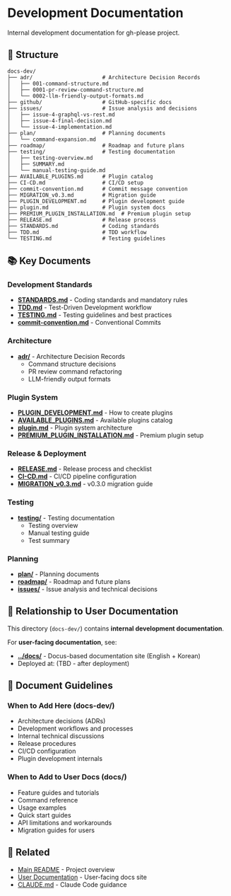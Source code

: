 # Development Documentation

Internal development documentation for gh-please project.

## 📁 Structure

```
docs-dev/
├── adr/                      # Architecture Decision Records
│   ├── 001-command-structure.md
│   ├── 0001-pr-review-command-structure.md
│   └── 0002-llm-friendly-output-formats.md
├── github/                   # GitHub-specific docs
├── issues/                   # Issue analysis and decisions
│   ├── issue-4-graphql-vs-rest.md
│   ├── issue-4-final-decision.md
│   └── issue-4-implementation.md
├── plan/                     # Planning documents
│   └── command-expansion.md
├── roadmap/                  # Roadmap and future plans
├── testing/                  # Testing documentation
│   ├── testing-overview.md
│   ├── SUMMARY.md
│   └── manual-testing-guide.md
├── AVAILABLE_PLUGINS.md      # Plugin catalog
├── CI-CD.md                  # CI/CD setup
├── commit-convention.md      # Commit message convention
├── MIGRATION_v0.3.md         # Migration guide
├── PLUGIN_DEVELOPMENT.md     # Plugin development guide
├── plugin.md                 # Plugin system docs
├── PREMIUM_PLUGIN_INSTALLATION.md  # Premium plugin setup
├── RELEASE.md                # Release process
├── STANDARDS.md              # Coding standards
├── TDD.md                    # TDD workflow
└── TESTING.md                # Testing guidelines
```

## 📚 Key Documents

### Development Standards
- **[STANDARDS.md](./STANDARDS.md)** - Coding standards and mandatory rules
- **[TDD.md](./TDD.md)** - Test-Driven Development workflow
- **[TESTING.md](./TESTING.md)** - Testing guidelines and best practices
- **[commit-convention.md](./commit-convention.md)** - Conventional Commits

### Architecture
- **[adr/](./adr/)** - Architecture Decision Records
  - Command structure decisions
  - PR review command refactoring
  - LLM-friendly output formats

### Plugin System
- **[PLUGIN_DEVELOPMENT.md](./PLUGIN_DEVELOPMENT.md)** - How to create plugins
- **[AVAILABLE_PLUGINS.md](./AVAILABLE_PLUGINS.md)** - Available plugins catalog
- **[plugin.md](./plugin.md)** - Plugin system architecture
- **[PREMIUM_PLUGIN_INSTALLATION.md](./PREMIUM_PLUGIN_INSTALLATION.md)** - Premium plugin setup

### Release & Deployment
- **[RELEASE.md](./RELEASE.md)** - Release process and checklist
- **[CI-CD.md](./CI-CD.md)** - CI/CD pipeline configuration
- **[MIGRATION_v0.3.md](./MIGRATION_v0.3.md)** - v0.3.0 migration guide

### Testing
- **[testing/](./testing/)** - Testing documentation
  - Testing overview
  - Manual testing guide
  - Test summary

### Planning
- **[plan/](./plan/)** - Planning documents
- **[roadmap/](./roadmap/)** - Roadmap and future plans
- **[issues/](./issues/)** - Issue analysis and technical decisions

## 🔄 Relationship to User Documentation

This directory (`docs-dev/`) contains **internal development documentation**.

For **user-facing documentation**, see:
- **[../docs/](../docs/)** - Docus-based documentation site (English + Korean)
- Deployed at: (TBD - after deployment)

## 📝 Document Guidelines

### When to Add Here (docs-dev/)
- Architecture decisions (ADRs)
- Development workflows and processes
- Internal technical discussions
- Release procedures
- CI/CD configuration
- Plugin development internals

### When to Add to User Docs (docs/)
- Feature guides and tutorials
- Command reference
- Usage examples
- Quick start guides
- API limitations and workarounds
- Migration guides for users

## 🔗 Related

- [Main README](../README.md) - Project overview
- [User Documentation](../docs/) - User-facing docs site
- [CLAUDE.md](../CLAUDE.md) - Claude Code guidance
